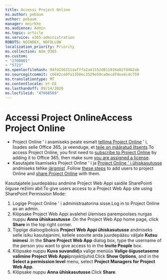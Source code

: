 ```yaml
---
title: Accessi Project Online
ms.author: pebaum
author: pebaum
manager: mnirkhe
ms.audience: Admin
ms.topic: article
ms.service: o365-administration
ROBOTS: NOINDEX, NOFOLLOW
localization_priority: Priority
ms.collection: Adm_O365
ms.custom:
- "2700001"
- "5723"
ms.openlocfilehash: 94fd156311aafffa2a41552d811916e82f4462ab
ms.sourcegitcommit: c6692ce0fa1358ec3529e59ca0ecdfdea4cdc759
ms.translationtype: MT
ms.contentlocale: et-EE
ms.lasthandoff: 09/14/2020
ms.locfileid: "47668569"
---
```

# <a name="access-project-online"></a><span data-ttu-id="d21d0-102">Accessi Project Online</span><span class="sxs-lookup"><span data-stu-id="d21d0-102">Access Project Online</span></span>

- <span data-ttu-id="d21d0-103">Project Online ' i avamiseks peate esmalt [tellima Project Online](https://docs.microsoft.com/ProjectOnline/get-started-with-project-online) ' i, lisades selle Office 365, ja veenduge, et [teile on määratud litsents](https://docs.microsoft.com/ProjectOnline/step-1-sign-up-for-project-online#next-make-sure-you-can-get-in).</span><span class="sxs-lookup"><span data-stu-id="d21d0-103">To access Project Online, you first need to [subscribe to Project Online](https://docs.microsoft.com/ProjectOnline/get-started-with-project-online) by adding it to Office 365, then make sure [you are assigned a license](https://docs.microsoft.com/ProjectOnline/step-1-sign-up-for-project-online#next-make-sure-you-can-get-in).</span></span>
- <span data-ttu-id="d21d0-104">Kasutajate lisamiseks Project Online ' i ja [Project Online ' i ühiskasutusse](https://docs.microsoft.com/ProjectOnline/step-2-add-people-to-project-online#4-finally-share-project-online-with-the-people-you-added) andmiseks tehke [järgmist](https://docs.microsoft.com/ProjectOnline/step-2-add-people-to-project-online) .</span><span class="sxs-lookup"><span data-stu-id="d21d0-104">Follow [these steps](https://docs.microsoft.com/ProjectOnline/step-2-add-people-to-project-online) to add users to project Online and [share Project Online](https://docs.microsoft.com/ProjectOnline/step-2-add-people-to-project-online#4-finally-share-project-online-with-the-people-you-added) with them.</span></span>

<span data-ttu-id="d21d0-105">Kasutajatele juurdepääsu andmine Project Web Appi saidile SharePointi õiguse režiimi abil:</span><span class="sxs-lookup"><span data-stu-id="d21d0-105">To give users access to a Project Web App site using SharePoint Permission Mode:</span></span>

1. <span data-ttu-id="d21d0-106">Logige Project Online ' i administraatorina sisse.</span><span class="sxs-lookup"><span data-stu-id="d21d0-106">Log in to Project Online as an admin.</span></span>
2. <span data-ttu-id="d21d0-107">Klõpsake Project Web Appi avalehel ülemises parempoolses nurgas nuppu **Anna ühiskasutusse** .</span><span class="sxs-lookup"><span data-stu-id="d21d0-107">On the Project Web App home page, click **Share** in the top right corner.</span></span>
3. <span data-ttu-id="d21d0-108">Tippige dialoogiboksis **Project Web Appi ühiskasutusse** andmiseks selle isiku kasutajanimi, kellele soovite anda juurdepääsu väljale **Kutsu inimesi** .</span><span class="sxs-lookup"><span data-stu-id="d21d0-108">In the **Share Project Web App** dialog box, type the username of the person you want to give access to in the **Invite People** box.</span></span>
4. <span data-ttu-id="d21d0-109">Klõpsake nuppu **Kuva suvandid**ja valige menüüs **Valige õigusetaseme valimine** **Project Web Appi**projektijuhid.</span><span class="sxs-lookup"><span data-stu-id="d21d0-109">Click **Show Options**, and in the **Select a permission level** menu, select **Project Managers for Project Web App**.</span></span>
5. <span data-ttu-id="d21d0-110">Klõpsake nuppu **Anna ühiskasutusse**.</span><span class="sxs-lookup"><span data-stu-id="d21d0-110">Click **Share**.</span></span>
